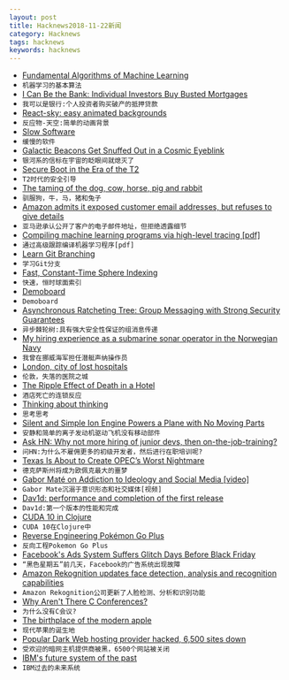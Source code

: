 ```yaml
---
layout: post
title: Hacknews2018-11-22新闻
category: Hacknews
tags: hacknews
keywords: hacknews
---
```




- [Fundamental Algorithms of Machine Learning](https://www.dropbox.com/s/qiq2c85cle9ydb6/Chapter3.pdf?dl=0)
- `机器学习的基本算法`
- [I Can Be the Bank: Individual Investors Buy Busted Mortgages](https://www.wsj.com/articles/a-decade-after-the-housing-crisis-small-investors-try-to-bring-busted-mortgages-back-to-life-1542734455)
- `我可以是银行:个人投资者购买破产的抵押贷款`
- [React-sky: easy animated backgrounds](https://github.com/lucagez/sky)
- `反应物-天空:简单的动画背景`
- [Slow Software](https://www.inkandswitch.com/slow-software.html)
- `缓慢的软件`
- [Galactic Beacons Get Snuffed Out in a Cosmic Eyeblink](https://www.quantamagazine.org/why-changing-look-quasars-appear-to-vanish-20181121/)
- `银河系的信标在宇宙的眨眼间就熄灭了`
- [Secure Boot in the Era of the T2](https://duo.com/labs/research/secure-boot-in-the-era-of-the-t2)
- `T2时代的安全引导`
- [The taming of the dog, cow, horse, pig and rabbit](https://phys.org/news/2018-11-dog-cow-horse-pig-rabbit.html)
- `驯服狗，牛，马，猪和兔子`
- [Amazon admits it exposed customer email addresses, but refuses to give details](https://techcrunch.com/2018/11/21/amazon-admits-it-exposed-customer-email-addresses-doubles-down-on-secrecy/)
- `亚马逊承认公开了客户的电子邮件地址，但拒绝透露细节`
- [Compiling machine learning programs via high-level tracing [pdf]](https://www.sysml.cc/doc/146.pdf)
- `通过高级跟踪编译机器学习程序[pdf]`
- [Learn Git Branching](https://learngitbranching.js.org/)
- `学习Git分支`
- [Fast, Constant-Time Sphere Indexing](http://donw.io/post/sphere-indexing/)
- `快速，恒时球面索引`
- [Demoboard](https://frontarm.com/demoboard/)
- `Demoboard`
- [Asynchronous Ratcheting Tree: Group Messaging with Strong Security Guarantees](https://github.com/facebookresearch/asynchronousratchetingtree)
- `异步棘轮树:具有强大安全性保证的组消息传递`
- [My hiring experience as a submarine sonar operator in the Norwegian Navy](https://www.brautaset.org/articles/2018/submarine-sonar-hiring.html)
- `我曾在挪威海军担任潜艇声纳操作员`
- [London, city of lost hospitals](https://wellcomecollection.org/articles/W6jAXxIAACAAmykv)
- `伦敦，失落的医院之城`
- [The Ripple Effect of Death in a Hotel](https://lithub.com/the-ripple-effect-of-death-in-a-hotel/)
- `酒店死亡的连锁反应`
- [Thinking about thinking](https://www.cia.gov/library/center-for-the-study-of-intelligence/csi-publications/books-and-monographs/psychology-of-intelligence-analysis/art4.html)
- `思考思考`
- [Silent and Simple Ion Engine Powers a Plane with No Moving Parts](https://www.scientificamerican.com/article/silent-and-simple-ion-engine-powers-a-plane-with-no-moving-parts/)
- `安静和简单的离子发动机驱动飞机没有移动部件`
- [Ask HN: Why not more hiring of junior devs, then on-the-job-training?](item?id=18507407)
- `问HN:为什么不雇佣更多的初级开发者，然后进行在职培训呢?`
- [Texas Is About to Create OPEC’s Worst Nightmare](https://www.bloomberg.com/news/articles/2018-11-21/opec-s-worst-nightmare-the-permian-is-about-to-pump-a-lot-more)
- `德克萨斯州将成为欧佩克最大的噩梦`
- [Gabor Maté on Addiction to Ideology and Social Media [video]](https://www.youtube.com/watch?v=x2YdpvnwtGc)
- `Gabor Mate沉溺于意识形态和社交媒体[视频]`
- [Dav1d: performance and completion of the first release](http://www.jbkempf.com/blog/post/2018/dav1d-toward-the-first-release)
- `Dav1d:第一个版本的性能和完成`
- [CUDA 10 in Clojure](https://dragan.rocks/articles/18/CUDA-10-in-Clojure)
- `CUDA 10在Clojure中`
- [Reverse Engineering Pokémon Go Plus](https://tinyhack.com/2018/11/21/reverse-engineering-pokemon-go-plus/)
- `反向工程Pokemon Go Plus`
- [Facebook&#39;s Ads System Suffers Glitch Days Before Black Friday](https://www.bloomberg.com/news/articles/2018-11-20/facebook-s-ads-system-suffers-glitch-days-before-black-friday)
- `“黑色星期五”前几天，Facebook的广告系统出现故障`
- [Amazon Rekognition updates face detection, analysis and recognition capabilities](https://aws.amazon.com/blogs/machine-learning/amazon-rekognition-announces-updates-to-its-face-detection-analysis-and-recognition-capabilities/)
- `Amazon Rekognition公司更新了人脸检测、分析和识别功能`
- [Why Aren&#39;t There C Conferences?](https://nullprogram.com/blog/2018/11/21/)
- `为什么没有C会议?`
- [The birthplace of the modern apple](http://www.bbc.com/travel/story/20181120-the-birthplace-of-the-modern-apple)
- `现代苹果的诞生地`
- [Popular Dark Web hosting provider hacked, 6,500 sites down](https://www.zdnet.com/article/popular-dark-web-hosting-provider-got-hacked-6500-sites-down/)
- `受欢迎的暗网主机提供商被黑，6500个网站被关闭`
- [IBM&#39;s future system of the past](http://www.jfsowa.com/computer/)
- `IBM过去的未来系统`

